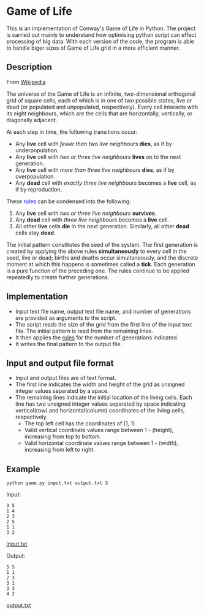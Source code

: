 # Game of Life
This is an implementation of Conway's Game of Life in Python. The project is carried out mainly to understand how optimising python script can effect processing of big data. With each version of the code, the program is able to handle biger sizes of Game of Life grid in a more efficient manner. 

## Description

From [Wikipedia](https://en.wikipedia.org/wiki/Conway%27s_Game_of_Life)

The universe of the Game of Life is an infinite, two-dimensional orthogonal grid of square cells, each of which is in one of two possible states, live or dead (or populated and unpopulated, respectively). Every cell interacts with its eight neighbours, which are the cells that are horizontally, vertically, or diagonally adjacent. 

At each step in time, the following transitions occur:

* Any **live** cell with *fewer than two live neighbours* **dies**, as if by underpopulation.
* Any **live** cell with *two or three live neighbours* **lives** on to the next generation.
* Any **live** cell with *more than three live neighbours* **dies**, as if by overpopulation.
* Any **dead** cell with *exactly three live neighbours* becomes a **live** cell, as if by reproduction.

These <a name="rules"> <span style="color:blue"> rules</span> </a> can be condensed into the following:

1. Any **live** cell with *two or three live neighbours* **survives**.
2. Any **dead** cell with *three live neighbours* becomes a **live** cell.
3. All other **live** cells **die** in the next generation. Similarly, all other **dead** cells stay **dead**.

The initial pattern constitutes the seed of the system. The first generation is created by applying the above rules **simultaneously** to every cell in the seed, live or dead; births and deaths occur simultaneously, and the discrete moment at which this happens is sometimes called a **tick**. Each generation is a pure function of the preceding one. The rules continue to be applied repeatedly to create further generations.

## Implementation

* Input text file name, output text file name, and number of generations are provided as arguments to the script.
* The script reads the size of the grid from the first line of the input text file. The initial pattern is read from the remaining lines.
* It then applies the [rules](#rules) for the number of generations indicated.
* It writes the final pattern to the output file.

## Input and output file format
* Input and output files are of text format.
* The first line indicates the width and height of the grid as unsigned integer values separated by a space.
* The remaining lines indicate the initial location of the living cells. Each line has two unsigned integer values separated by space indicating vertical(row) and horizontal(column) coordinates of the living cells, respectively.
    * The top left cell has the coordinates of (1, 1)
    * Valid vertical coordinate values range between 1 - (height), increasing from top to bottom.
    * Valid horizontal coordinate values range between 1 - (width), increasing from left to right.

## Example

```
python game.py input.txt output.txt 3
```

Input:
```
3 5
1 4
2 3
2 5
1 1
3 2
```
[input.txt](test/input.txt)

Output:
```
5 5
1 1
2 3
3 1
3 3
4 2
```
[output.txt](test/output.txt)

<!---write a lot about reproducibility--->